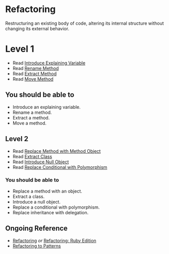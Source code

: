 # Refactoring

Restructuring an existing body of code, altering its internal structure without changing its external behavior.

# Level 1

* Read [Introduce Explaining Variable](http://sourcemaking.com/refactoring/introduce-explaining-variable)
* Read [Rename Method](http://sourcemaking.com/refactoring/rename-method)
* Read [Extract Method](http://sourcemaking.com/refactoring/extract-method)
* Read [Move Method](http://sourcemaking.com/refactoring/move-method)

## You should be able to

* Introduce an explaining variable.
* Rename a method.
* Extract a method.
* Move a method.

## Level 2

* Read [Replace Method with Method Object](http://sourcemaking.com/refactoring/replace-method-with-method-object)
* Read [Extract Class](http://sourcemaking.com/refactoring/extract-class)
* Read [Introduce Null Object](http://sourcemaking.com/refactoring/introduce-null-object)
* Read [Replace Conditional with Polymorphism](http://sourcemaking.com/refactoring/replace-conditional-with-polymorphism)

### You should be able to

* Replace a method with an object.
* Extract a class.
* Introduce a null object.
* Replace a conditional with polymorphism.
* Replace inheritance with delegation.

## Ongoing Reference

* [Refactoring](https://amzn.com/0201485672) *or* [Refactoring: Ruby Edition](https://amzn.com/0321603508)
* [Refactoring to Patterns](https://amzn.com/0321213351)
